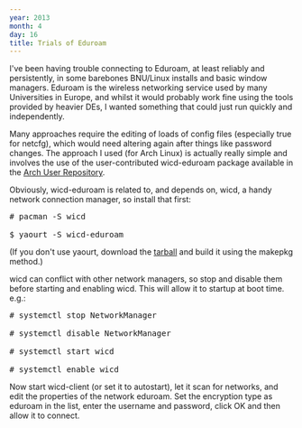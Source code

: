 ```yaml
---
year: 2013
month: 4
day: 16
title: Trials of Eduroam
---
```


<p>
I've been having trouble connecting to Eduroam, at least reliably and persistently, in some barebones BNU/Linux installs and basic window managers. Eduroam is the wireless networking service used by many Universities in Europe, and whilst it would probably work fine using the tools provided by heavier DEs, I wanted something that could just run quickly and independently.
</p>
<p>Many approaches require the editing of loads of config files (especially true for <span class="code">netcfg</span>), which would need altering again after things like password changes. The approach I used (for Arch Linux) is actually really simple and involves the use of the user-contributed <span class="code">wicd-eduroam</span> package available in the <a href="https://aur.archlinux.org/packages/wicd-eduroam/" target="_blank">Arch User Repository</a>.</p>
<p>Obviously, <span class="code">wicd-eduroam</span> is related to, and depends on, <span class="code">wicd</span>, a handy network connection manager, so install that first:</p>
<pre class="shell">
# pacman -S wicd<br />
$ yaourt -S wicd-eduroam</pre>
<p>(If you don't use <span class="code">yaourt</span>, download the <a href="https://aur.archlinux.org/packages/wi/wicd-eduroam/wicd-eduroam.tar.gz" target="_blank">tarball</a> and build it using the <span class="code">makepkg</span> method.)</p>
<p><span class="code">wicd</span> can conflict with other network managers, so stop and disable them before starting and enabling <span class="code">wicd</span>. This will allow it to startup at boot time. e.g.:</p>
<pre class="shell">
# systemctl stop NetworkManager<br />
# systemctl disable NetworkManager<br />
# systemctl start wicd<br />
# systemctl enable wicd</pre>
<p>Now start <span class="code">wicd-client</span> (or set it to autostart), let it scan for networks, and edit the properties of the network <span class="code">eduroam</span>. Set the encryption type as <span class="code">eduroam</span> in the list, enter the username and password, click OK and then allow it to connect.</p> 